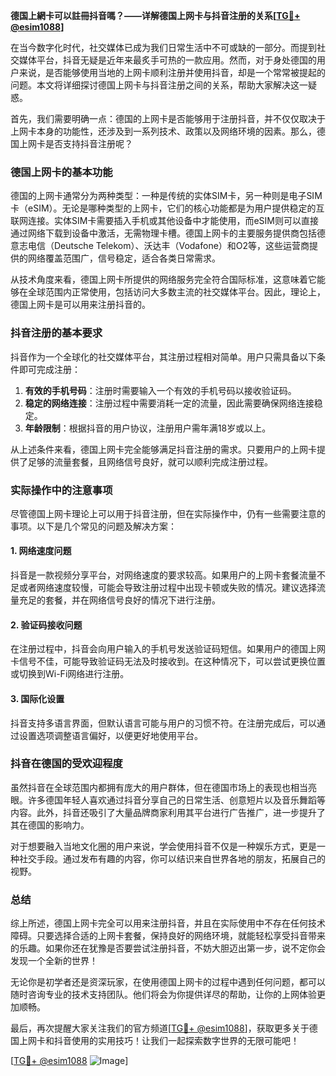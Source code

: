 **德国上網卡可以註冊抖音嗎？——详解德国上网卡与抖音注册的关系[[TG💪+ @esim1088](https://t.me/s/esim1088)]**

在当今数字化时代，社交媒体已成为我们日常生活中不可或缺的一部分。而提到社交媒体平台，抖音无疑是近年来最炙手可热的一款应用。然而，对于身处德国的用户来说，是否能够使用当地的上网卡顺利注册并使用抖音，却是一个常常被提起的问题。本文将详细探讨德国上网卡与抖音注册之间的关系，帮助大家解决这一疑惑。

首先，我们需要明确一点：德国的上网卡是否能够用于注册抖音，并不仅仅取决于上网卡本身的功能性，还涉及到一系列技术、政策以及网络环境的因素。那么，德国上网卡是否支持抖音注册呢？

### 德国上网卡的基本功能

德国的上网卡通常分为两种类型：一种是传统的实体SIM卡，另一种则是电子SIM卡（eSIM）。无论是哪种类型的上网卡，它们的核心功能都是为用户提供稳定的互联网连接。实体SIM卡需要插入手机或其他设备中才能使用，而eSIM则可以直接通过网络下载到设备中激活，无需物理卡槽。德国上网卡的主要服务提供商包括德意志电信（Deutsche Telekom）、沃达丰（Vodafone）和O2等，这些运营商提供的网络覆盖范围广，信号稳定，适合各类日常需求。

从技术角度来看，德国上网卡所提供的网络服务完全符合国际标准，这意味着它能够在全球范围内正常使用，包括访问大多数主流的社交媒体平台。因此，理论上，德国上网卡是可以用来注册抖音的。

### 抖音注册的基本要求

抖音作为一个全球化的社交媒体平台，其注册过程相对简单。用户只需具备以下条件即可完成注册：

1. **有效的手机号码**：注册时需要输入一个有效的手机号码以接收验证码。
2. **稳定的网络连接**：注册过程中需要消耗一定的流量，因此需要确保网络连接稳定。
3. **年龄限制**：根据抖音的用户协议，注册用户需年满18岁或以上。

从上述条件来看，德国上网卡完全能够满足抖音注册的需求。只要用户的上网卡提供了足够的流量套餐，且网络信号良好，就可以顺利完成注册过程。

### 实际操作中的注意事项

尽管德国上网卡理论上可以用于抖音注册，但在实际操作中，仍有一些需要注意的事项。以下是几个常见的问题及解决方案：

#### 1. 网络速度问题
抖音是一款视频分享平台，对网络速度的要求较高。如果用户的上网卡套餐流量不足或者网络速度较慢，可能会导致注册过程中出现卡顿或失败的情况。建议选择流量充足的套餐，并在网络信号良好的情况下进行注册。

#### 2. 验证码接收问题
在注册过程中，抖音会向用户输入的手机号发送验证码短信。如果用户的德国上网卡信号不佳，可能导致验证码无法及时接收到。在这种情况下，可以尝试更换位置或切换到Wi-Fi网络进行注册。

#### 3. 国际化设置
抖音支持多语言界面，但默认语言可能与用户的习惯不符。在注册完成后，可以通过设置选项调整语言偏好，以便更好地使用平台。

### 抖音在德国的受欢迎程度

虽然抖音在全球范围内都拥有庞大的用户群体，但在德国市场上的表现也相当亮眼。许多德国年轻人喜欢通过抖音分享自己的日常生活、创意短片以及音乐舞蹈等内容。此外，抖音还吸引了大量品牌商家利用其平台进行广告推广，进一步提升了其在德国的影响力。

对于想要融入当地文化圈的用户来说，学会使用抖音不仅是一种娱乐方式，更是一种社交手段。通过发布有趣的内容，你可以结识来自世界各地的朋友，拓展自己的视野。

### 总结

综上所述，德国上网卡完全可以用来注册抖音，并且在实际使用中不存在任何技术障碍。只要选择合适的上网卡套餐，保持良好的网络环境，就能轻松享受抖音带来的乐趣。如果你还在犹豫是否要尝试注册抖音，不妨大胆迈出第一步，说不定你会发现一个全新的世界！

无论你是初学者还是资深玩家，在使用德国上网卡的过程中遇到任何问题，都可以随时咨询专业的技术支持团队。他们将会为你提供详尽的帮助，让你的上网体验更加顺畅。

最后，再次提醒大家关注我们的官方频道[[TG💪+ @esim1088](https://t.me/s/esim1088)]，获取更多关于德国上网卡和抖音使用的实用技巧！让我们一起探索数字世界的无限可能吧！

[[TG💪+ @esim1088](https://t.me/s/esim1088) ![Image](https://i.postimg.cc/4NQfJmqS/Snipaste-2025-05-13-00-14-12.png)]